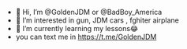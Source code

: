 - 👋 Hi, I’m @GoldenJDM or @BadBoy_America
- 👀 I’m interested in gun, JDM cars , fghiter airplane
- 🌱 I’m currently learning my lessons😂
- you can text me in https://t.me/GoldenJDM




<!---
GoldenJDM/GoldenJDM is a ✨ special ✨ repository because its `README.md` (this file) appears on your GitHub profile.
You can click the Preview link to take a look at your changes.
--->
